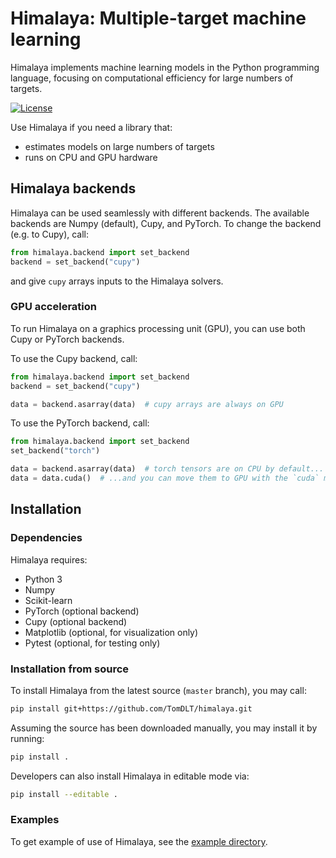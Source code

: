 # Himalaya: Multiple-target machine learning

Himalaya implements machine learning models in the Python programming language,
focusing on computational efficiency for large numbers of targets.

[![License](https://img.shields.io/badge/License-BSD%203--Clause-blue.svg)](https://opensource.org/licenses/BSD-3-Clause)

Use Himalaya if you need a library that:
* estimates models on large numbers of targets
* runs on CPU and GPU hardware

## Himalaya backends

Himalaya can be used seamlessly with different backends.
The available backends are Numpy (default), Cupy, and PyTorch.
To change the backend (e.g. to Cupy), call:

```python
from himalaya.backend import set_backend
backend = set_backend("cupy")
```

and give `cupy` arrays inputs to the Himalaya solvers. 

### GPU acceleration

To run Himalaya on a graphics processing unit (GPU), you can use both Cupy
or PyTorch backends.

To use the Cupy backend, call:

```python
from himalaya.backend import set_backend
backend = set_backend("cupy")

data = backend.asarray(data)  # cupy arrays are always on GPU
```

To use the PyTorch backend, call:

```python
from himalaya.backend import set_backend
set_backend("torch")

data = backend.asarray(data)  # torch tensors are on CPU by default...
data = data.cuda()  # ...and you can move them to GPU with the `cuda` method.
```

## Installation

### Dependencies

Himalaya requires:

* Python 3
* Numpy
* Scikit-learn
* PyTorch (optional backend)
* Cupy (optional backend)
* Matplotlib (optional, for visualization only)
* Pytest (optional, for testing only)

<!--
### Standard installation
You may install the latest version of Himalaya using the package manager `pip`,
which will automatically download Himalaya from the Python Package Index
(PyPI):

```
pip install himalaya
```
-->

### Installation from source

To install Himalaya from the latest source (`master` branch), you may call:

```bash
pip install git+https://github.com/TomDLT/himalaya.git
```

Assuming the source has been downloaded manually, you may install it by
running:

```bash
pip install .
```

Developers can also install Himalaya in editable mode via:

```bash
pip install --editable .
```

### Examples

To get example of use of Himalaya, see the [example directory](.examples).
